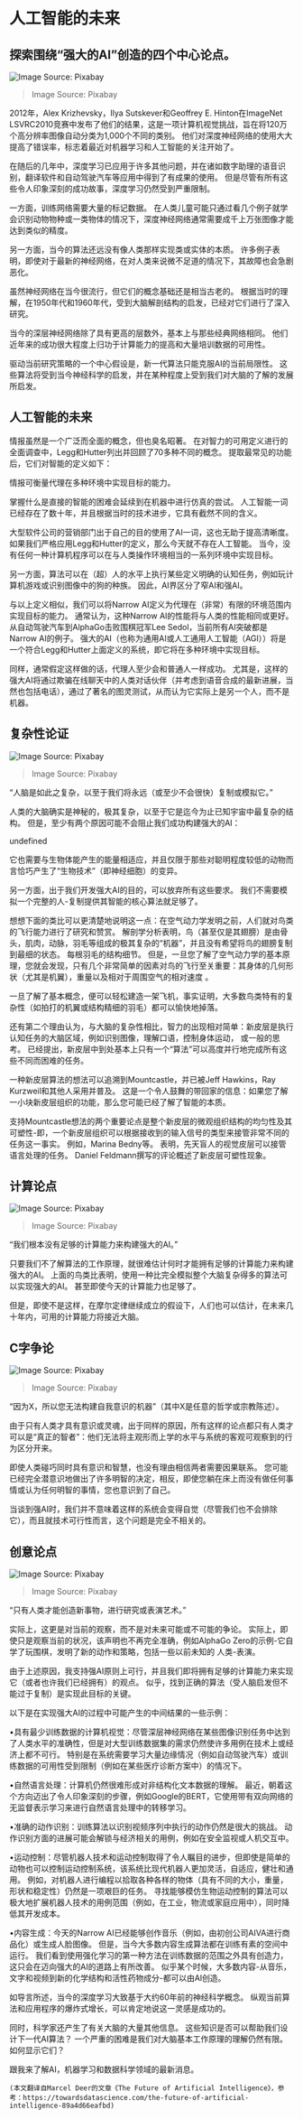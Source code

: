 # 人工智能的未来
## 探索围绕“强大的AI”创造的四个中心论点。
![Image Source: Pixabay](1!4udMZJYGselPNA_aiwH7eg.jpeg)
> Image Source: Pixabay


2012年，Alex Krizhevsky，Ilya Sutskever和Geoffrey E. Hinton在ImageNet LSVRC2010竞赛中发布了他们的结果，这是一项计算机视觉挑战，旨在将120万个高分辨率图像自动分类为1,000个不同的类别。 他们对深度神经网络的使用大大提高了错误率，标志着最近对机器学习和人工智能的关注开始了。

在随后的几年中，深度学习已应用于许多其他问题，并在诸如数字助理的语音识别，翻译软件和自动驾驶汽车等应用中得到了有成果的使用。 但是尽管有所有这些令人印象深刻的成功故事，深度学习仍然受到严重限制。

一方面，训练网络需要大量的标记数据。 在人类儿童可能只通过看几个例子就学会识别动物物种或一类物体的情况下，深度神经网络通常需要成千上万张图像才能达到类似的精度。

另一方面，当今的算法还远没有像人类那样实现类或实体的本质。 许多例子表明，即使对于最新的神经网络，在对人类来说微不足道的情况下，其故障也会急剧恶化。

虽然神经网络在当今很流行，但它们的概念基础还是相当古老的。 根据当时的理解，在1950年代和1960年代，受到大脑解剖结构的启发，已经对它们进行了深入研究。

当今的深层神经网络除了具有更高的层数外，基本上与那些经典网络相同。 他们近年来的成功很大程度上归功于计算能力的提高和大量培训数据的可用性。

驱动当前研究策略的一个中心假设是，新一代算法只能克服AI的当前局限性。 这些算法将受到当今神经科学的启发，并在某种程度上受到我们对大脑的了解的发展所启发。
## 人工智能的未来

情报虽然是一个广泛而全面的概念，但也臭名昭著。 在对智力的可用定义进行的全面调查中，Legg和Hutter列出并回顾了70多种不同的概念。 提取最常见的功能后，它们对智能的定义如下：

情报可衡量代理在多种环境中实现目标的能力。

掌握什么是直接的智能的困难会延续到在机器中进行仿真的尝试。 人工智能一词已经存在了数十年，并且根据当时的技术进步，它具有截然不同的含义。

大型软件公司的营销部门出于自己的目的使用了AI一词，这也无助于提高清晰度。 如果我们严格应用Legg和Hutter的定义，那么今天就不存在人工智能。 当今，没有任何一种计算机程序可以在与人类操作环境相当的一系列环境中实现目标。

另一方面，算法可以在（超）人的水平上执行某些定义明确的认知任务，例如玩计算机游戏或识别图像中的狗的种族。 因此，AI界区分了窄AI和强AI。

与以上定义相似，我们可以将Narrow AI定义为代理在（非常）有限的环境范围内实现目标的能力。 通常认为，这种Narrow AI的性能将与人类的性能相同或更好。 从自动驾驶汽车到AlphaGo击败围棋冠军Lee Sedol，当前所有AI突破都是Narrow AI的例子。 强大的AI（也称为通用AI或人工通用人工智能（AGI））将是一个符合Legg和Hutter上面定义的系统，即它将在多种环境中实现目标。

同样，通常假定这样做的话，代理人至少会和普通人一样成功。 尤其是，这样的强大AI将通过欺骗在线聊天中的人类对话伙伴（并考虑到语音合成的最新进展，当然也包括电话），通过了著名的图灵测试，从而认为它实际上是另一个人，而不是 机器。
## 复杂性论证
![Image Source: Pixabay](1!p5SAw7kckaClkvwDu8BxoA.jpeg)
> Image Source: Pixabay


“人脑是如此之复杂，以至于我们将永远（或至少不会很快）复制或模拟它。”

人类的大脑确实是神秘的，极其复杂，以至于它是迄今为止已知宇宙中最复杂的结构。 但是，至少有两个原因可能不会阻止我们成功构建强大的AI：

undefined

它也需要与生物体能产生的能量相适应，并且仅限于那些对聪明程度较低的动物而言恰巧产生了“生物技术”（即神经细胞）的变异。

另一方面，出于我们开发强大AI的目的，可以放弃所有这些要求。 我们不需要模拟一个完整的人-复制提供其智能的核心算法就足够了。

想想下面的类比可以更清楚地说明这一点：在空气动力学发明之前，人们就对鸟类的飞行能力进行了研究和赞赏。 解剖学分析表明，鸟（甚至仅是其翅膀）是由骨头，肌肉，动脉，羽毛等组成的极其复杂的“机器”，并且没有希望将鸟的翅膀复制到最细的状态。 每根羽毛的结构细节。 但是，一旦您了解了空气动力学的基本原理，您就会发现，只有几个非常简单的因素对鸟的飞行至关重要：其身体的几何形状（尤其是机翼），重量以及相对于周围空气的相对速度 。

一旦了解了基本概念，便可以轻松建造一架飞机，事实证明，大多数鸟类特有的复杂性（如拍打的机翼或结构精细的羽毛）都可以愉快地掉落。

还有第二个理由认为，与大脑的复杂性相比，智力的出现相对简单：新皮层是执行认知任务的大脑区域，例如识别图像，理解口语，控制身体运动， 或一般的思考。 已经提出，新皮层中到处基本上只有一个“算法”可以高度并行地完成所有这些不同而困难的任务。

一种新皮层算法的想法可以追溯到Mountcastle，并已被Jeff Hawkins，Ray Kurzweil和其他人采用并普及。 这是一个令人鼓舞的带回家的信息：如果您了解一小块新皮层组织的功能，那么您可能已经了解了智能的本质。

支持Mountcastle想法的两个重要论点是整个新皮层的微观组织结构的均匀性及其可塑性-即，一个新皮层组织可以根据接收到的输入信号的类型来接管非常不同的任务这一事实。 例如，Marina Bedny等。 表明，先天盲人的视觉皮层可以接管语言处理的任务。 Daniel Feldmann撰写的评论概述了新皮层可塑性现象。
## 计算论点
![Image Source: Pixabay](1!jsCX-ye0Dk3qCsguHrBHiw.png)
> Image Source: Pixabay


“我们根本没有足够的计算能力来构建强大的AI。”

只要我们不了解算法的工作原理，就很难估计何时才能拥有足够的计算能力来构建强大的AI。 上面的鸟类比表明，使用一种比完全模拟整个大脑复杂得多的算法可以实现强大的AI。 甚至即使今天的计算能力也足够了。

但是，即使不是这样，在摩尔定律继续成立的假设下，人们也可以估计，在未来几十年内，可用的计算能力将接近大脑。
## C字争论
![Image Source: Pixabay](1!jqRrId226aEGCc01VgUf5Q.jpeg)
> Image Source: Pixabay


“因为X，所以您无法构建自我意识的机器”（其中X是任意的哲学或宗教陈述）。

由于只有人类才具有意识或灵魂，出于同样的原因，所有这样的论点都只有人类才可以是“真正的智者”：他们无法将主观形而上学的水平与系统的客观可观察到的行为区分开来。

即使人类碰巧同时具有意识和智慧，也没有理由相信两者需要因果联系。 您可能已经完全潜意识地做出了许多明智的决定，相反，即使您躺在床上而没有做任何事情或认为任何明智的事情，您也意识到了自己。

当谈到强AI时，我们并不意味着这样的系统会变得自觉（尽管我们也不会排除它），而且就技术可行性而言，这个问题是完全不相关的。
## 创意论点
![Image Source: Pixabay](1!b34foqHO-rNFqDH17hRZ4Q.jpeg)
> Image Source: Pixabay


“只有人类才能创造新事物，进行研究或表演艺术。”

实际上，这更是对当前的观察，而不是对未来可能或不可能的争论。 实际上，即使只是观察当前的状况，该声明也不再完全准确，例如AlphaGo Zero的示例-它自学了玩围棋，发明了新的动作和策略，包括一些以前未知的 人类-表演。

由于上述原因，我支持强AI原则上可行，并且我们即将拥有足够的计算能力来实现它（或者也许我们已经拥有）的观点。 似乎，找到正确的算法（受人脑启发但不能过于复制）是实现此目标的关键。

以下是在实现强大AI的过程中可能产生的中间结果的一些示例：

•具有最少训练数据的计算机视觉：尽管深层神经网络在某些图像识别任务中达到了人类水平的准确性，但是对大型训练数据集的需求仍然使许多用例在技术上或经济上都不可行。 特别是在系统需要学习大量边缘情况（例如自动驾驶汽车）或训练数据的可用性受到限制（例如在某些医疗诊断方案中）的情况下。

•自然语言处理：计算机仍然很难形成对非结构化文本数据的理解。 最近，朝着这个方向迈出了令人印象深刻的步骤，例如Google的BERT，它使用带有双向网络的无监督表示学习来进行自然语言处理中的转移学习。

•准确的动作识别：训练算法以识别视频序列中执行的动作仍然是很大的挑战。 动作识别方面的进展可能会解锁与经济相关的用例，例如在安全监视或人机交互中。

•运动控制：尽管机器人技术和运动控制取得了令人瞩目的进步，但即使是简单的动物也可以控制运动控制系统，该系统比现代机器人更加灵活，自适应，健壮和通用。 例如，对机器人进行编程以拾取各种各样的物体（具有不同的大小，重量，形状和稳定性）仍然是一项艰巨的任务。 寻找能够模仿生物运动控制的算法可以极大地扩展机器人技术的用例范围（例如，在工业，物流或家庭应用中），同时降低其开发成本。

•内容生成：今天的Narrow AI已经能够创作音乐（例如，由初创公司AIVA进行商品化）或生成人脸图像。 但是，当今大多数内容生成算法都在训练有素的空间中运行。 我们看到使用强化学习的第一种方法在训练数据的范围之外具有创造力，这只会在迈向强大的AI的道路上有所改善。 似乎某个时候，大多数内容-从音乐，文字和视频到新的化学结构和活性药物成分-都可以由AI创造。

如导言所述，当今的深度学习大致基于大约60年前的神经科学概念。 纵观当前算法和应用程序的爆炸式增长，可以肯定地说这一灵感是成功的。

同时，科学家还产生了有关大脑的大量其他信息。 这些知识是否可以帮助我们设计下一代AI算法？ 一个严重的困难是我们对大脑基本工作原理的理解仍然有限。 如何显示它们？

跟我来了解AI，机器学习和数据科学领域的最新消息。
```
(本文翻译自Marcel Deer的文章《The Future of Artificial Intelligence》，参考：https://towardsdatascience.com/the-future-of-artificial-intelligence-89a4d66eafbd)
```
